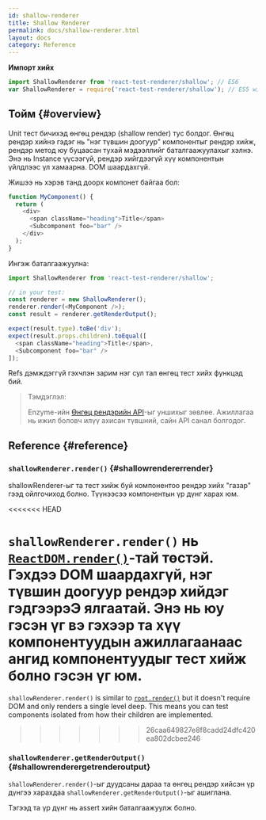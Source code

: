 ```yaml
---
id: shallow-renderer
title: Shallow Renderer
permalink: docs/shallow-renderer.html
layout: docs
category: Reference
---
```


**Импорт хийх**

```javascript
import ShallowRenderer from 'react-test-renderer/shallow'; // ES6
var ShallowRenderer = require('react-test-renderer/shallow'); // ES5 with npm
```

## Тойм {#overview}

Unit тест бичихэд өнгөц рендэр (shallow render) тус болдог. Өнгөц рендэр хийнэ гэдэг нь "нэг түвшин доогуур" компонентыг рендэр хийж, рендэр метод юу буцаасан тухай мэдээллийг баталгаажуулахыг хэлнэ. Энэ нь Instance үүсээгүй, рендэр хийгдээгүй хүү компонентын үйлдлээс үл хамаарна. DOM шаардахгүй. 

Жишээ нь хэрэв танд доорх компонет байгаа бол:

```javascript
function MyComponent() {
  return (
    <div>
      <span className="heading">Title</span>
      <Subcomponent foo="bar" />
    </div>
  );
}
```

Ингэж баталгаажуулна:

```javascript
import ShallowRenderer from 'react-test-renderer/shallow';

// in your test:
const renderer = new ShallowRenderer();
renderer.render(<MyComponent />);
const result = renderer.getRenderOutput();

expect(result.type).toBe('div');
expect(result.props.children).toEqual([
  <span className="heading">Title</span>,
  <Subcomponent foo="bar" />
]);
```

Refs дэмждэггүй гэхчлэн зарим нэг сул тал өнгөц тест хийх функцэд бий.

> Тэмдэглэл:
>
> Enzyme-ийн [Өнгөц рендэрийн API](https://airbnb.io/enzyme/docs/api/shallow.html)-ыг уншихыг зөвлөе. Ажиллагаа нь ижил боловч илүү ахисан түвшний, сайн API санал болгодог. 

## Reference {#reference}

### `shallowRenderer.render()` {#shallowrendererrender}

shallowRenderer-ыг та тест хийж буй компонентоо рендэр хийх "газар" гээд ойлгочиход болно. Түүнээсээ компонентын үр дүнг харах юм.

<<<<<<< HEAD

`shallowRenderer.render()` нь [`ReactDOM.render()`](/docs/react-dom.html#render)-тай төстэй. Гэхдээ DOM шаардахгүй, нэг түвшин доогуур рендэр хийдэг гэдгээрэЭ ялгаатай. Энэ нь юу гэсэн үг вэ гэхээр та хүү компонентуудын ажиллагаанаас ангид компонентуудыг тест хийж болно гэсэн үг юм. 
=======
`shallowRenderer.render()` is similar to [`root.render()`](/docs/react-dom-client.html#createroot) but it doesn't require DOM and only renders a single level deep. This means you can test components isolated from how their children are implemented.
>>>>>>> 26caa649827e8f8cadd24dfc420ea802dcbee246

### `shallowRenderer.getRenderOutput()` {#shallowrenderergetrenderoutput}

`shallowRenderer.render()`-ыг дуудсаны дараа та өнгөц рендэр хийсэн үр дүнгээ харахдаа `shallowRenderer.getRenderOutput()`-ыг ашиглана.

Тэгээд та үр дүнг нь assert хийн баталгаажуулж болно. 
